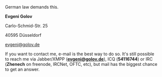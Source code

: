 <html><body><p>German law demands this.



<strong>Evgeni Golov</strong>

Carlo-Schmid-Str. 25

40595 Düsseldorf



evgeni@golov.de



If you want to contact me, e-mail is the best way to do so. It's still possible to reach me via Jabber/XMPP (<strong>evgeni@golov.de</strong>), ICQ (<strong>54116744</strong>) or IRC (<strong>Zhenech</strong> on freenode, IRCNet, OFTC, etc), but mail has the biggest chance to get an answer.</p></body></html>